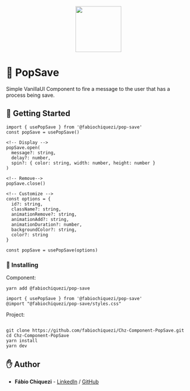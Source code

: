 <br />
<p align="center">
    <img src="https://www.chiquezi.com/_next/image?url=%2F_next%2Fstatic%2Fimage%2Fpublic%2Flogo%2Flogo.c442afade084ba1adfa95e1aecfc83d0.svg&w=384&q=75" width="125">
</p>

# 🤙 PopSave

Simple VanillaUI Component to fire a message to the user that has a process being save.

## 🚀 Getting Started

```
import { usePopSave } from '@fabiochiquezi/pop-save'
const popSave = usePopSave()

<!-- Display -->
popSave.open(
  message?: string,
  delay?: number,
  spin?: { color: string, width: number, height: number }
)

<!-- Remove-->
popSave.close()

<!-- Customize -->
const options = {
  id?: string,
  className?: string,
  animationRemove?: string,
  animationAdd?: string,
  animationDuration?: number,
  backgroundColor?: string,
  color?: string
}

const popSave = usePopSave(options)
```

### 📡 Installing

Component:

```
yarn add @fabiochiquezi/pop-save

import { usePopSave } from '@fabiochiquezi/pop-save'
@import "@fabiochiquezi/pop-save/styles.css"
```

Project:

```

git clone https://github.com/fabiochiquezi/Chz-Component-PopSave.git
cd Chz-Component-PopSave
yarn install
yarn dev
```

## ✋ Author

- **Fábio Chiquezi** - [LinkedIn](https://github.com/fabiochiquezi) / [GitHub](https://www.linkedin.com/in/fabiochiquezi/)
